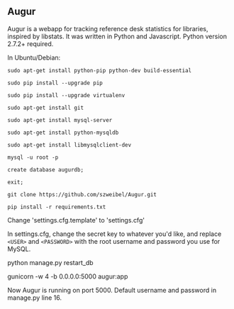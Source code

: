 ## Augur

Augur is a webapp for tracking reference desk statistics for libraries, inspired by libstats. It was written in Python and Javascript.
Python version 2.7.2+ required.

In Ubuntu/Debian:

`sudo apt-get install python-pip python-dev build-essential`

`sudo pip install --upgrade pip`

`sudo pip install --upgrade virtualenv`

`sudo apt-get install git`

`sudo apt-get install mysql-server`

`sudo apt-get install python-mysqldb`

`sudo apt-get install libmysqlclient-dev`

`mysql -u root -p`

`create database augurdb;`

`exit;`

`git clone https://github.com/szweibel/Augur.git`

`pip install -r requirements.txt`

Change 'settings.cfg.template' to 'settings.cfg'

In settings.cfg, change the secret key to whatever you'd like, and replace `<USER>` and `<PASSWORD>` with the root username and password you use for MySQL.

python manage.py restart_db

gunicorn -w 4 -b 0.0.0.0:5000 augur:app

Now Augur is running on port 5000. Default username and password in manage.py line 16.
